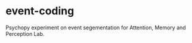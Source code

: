 # event-coding
Psychopy experiment on event segementation for Attention, Memory and Perception Lab.
